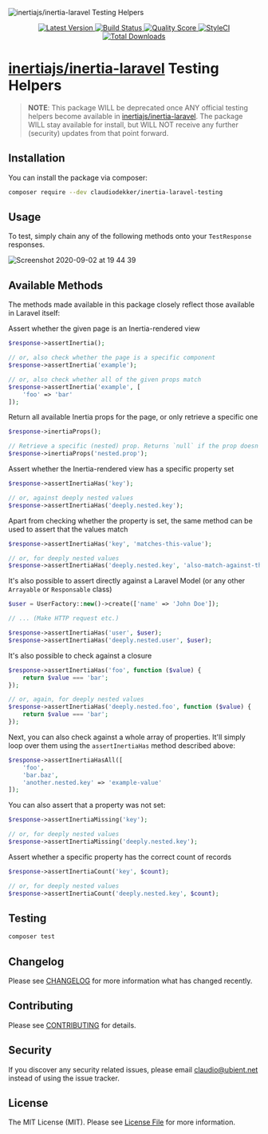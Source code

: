 ![inertiajs/inertia-laravel Testing Helpers](https://banners.beyondco.de/Inertia%20Laravel%20Testing%20Helpers.png?theme=light&packageName=--dev+claudiodekker%2Finertia-laravel-testing&pattern=circuitBoard&style=style_1&description=Assertions+to+help+ensure+that+an+InertiaJS-compatible+response+is+sent&md=1&fontSize=100px&images=check-circle)

<p align="center">
  <a href="https://github.com/claudiodekker/inertia-laravel-testing/releases">
    <img src="https://img.shields.io/github/release/claudiodekker/inertia-laravel-testing.svg?style=flat-square" alt="Latest Version">
  </a>
  <a href="https://github.com/claudiodekker/inertia-laravel-testing/actions?query=workflow%3Atests+branch%3Amaster">
    <img src="https://img.shields.io/github/workflow/status/claudiodekker/inertia-laravel-testing/tests/master.svg?style=flat-square" alt="Build Status">
  </a>
  <a href="https://scrutinizer-ci.com/g/claudiodekker/inertia-laravel-testing">
    <img src="https://img.shields.io/scrutinizer/g/claudiodekker/inertia-laravel-testing.svg?style=flat-square" alt="Quality Score">
  </a>
  <a href="https://styleci.io/repos/292526547"><img src="https://styleci.io/repos/292526547/shield" alt="StyleCI"></a>
  <a href="https://packagist.org/packages/claudiodekker/inertia-laravel-testing">
    <img src="https://img.shields.io/packagist/dt/claudiodekker/inertia-laravel-testing.svg?style=flat-square" alt="Total Downloads">
  </a>
</p>

# [inertiajs/inertia-laravel](https://github.com/inertiajs/inertia-laravel) Testing Helpers

> **NOTE**: This package WILL be deprecated once ANY official testing helpers become available in [inertiajs/inertia-laravel](https://github.com/inertiajs/inertia-laravel). The package WILL stay available for install, but WILL NOT receive any further (security) updates from that point forward.

## Installation

You can install the package via composer:

```bash
composer require --dev claudiodekker/inertia-laravel-testing
```

## Usage

To test, simply chain any of the following methods onto your `TestResponse` responses.

![Screenshot 2020-09-02 at 19 44 39](https://user-images.githubusercontent.com/1752195/92017928-c10b4b00-ed54-11ea-95b4-ccff11d89d06.png)

## Available Methods
The methods made available in this package closely reflect those available in Laravel itself:

Assert whether the given page is an Inertia-rendered view
```php
$response->assertInertia();

// or, also check whether the page is a specific component
$response->assertInertia('example');

// or, also check whether all of the given props match
$response->assertInertia('example', [
    'foo' => 'bar'
]);
```

Return all available Inertia props for the page, or only retrieve a specific one
``` php
$response->inertiaProps();

// Retrieve a specific (nested) prop. Returns `null` if the prop doesn't exist.
$response->inertiaProps('nested.prop'); 
```

Assert whether the Inertia-rendered view has a specific property set
```php
$response->assertInertiaHas('key');

// or, against deeply nested values
$response->assertInertiaHas('deeply.nested.key');
```

Apart from checking whether the property is set, the same method can be used to assert that the values match
```php
$response->assertInertiaHas('key', 'matches-this-value');

// or, for deeply nested values
$response->assertInertiaHas('deeply.nested.key', 'also-match-against-this-value');
```

It's also possible to assert directly against a Laravel Model (or any other `Arrayable` or `Responsable` class)
```php
$user = UserFactory::new()->create(['name' => 'John Doe']);

// ... (Make HTTP request etc.)

$response->assertInertiaHas('user', $user);
$response->assertInertiaHas('deeply.nested.user', $user);
```

It's also possible to check against a closure
```php
$response->assertInertiaHas('foo', function ($value) {
    return $value === 'bar';
});

// or, again, for deeply nested values
$response->assertInertiaHas('deeply.nested.foo', function ($value) {
    return $value === 'bar';
});
```

Next, you can also check against a whole array of properties. It'll simply loop over them using the `assertInertiaHas` method described above:
```php
$response->assertInertiaHasAll([
    'foo',
    'bar.baz',
    'another.nested.key' => 'example-value'
]);
```

You can also assert that a property was not set:
```php
$response->assertInertiaMissing('key');

// or, for deeply nested values
$response->assertInertiaMissing('deeply.nested.key');
```

Assert whether a specific property has the correct count of records
```php
$response->assertInertiaCount('key', $count);

// or, for deeply nested values
$response->assertInertiaCount('deeply.nested.key', $count);
```


## Testing

``` bash
composer test
```

## Changelog

Please see [CHANGELOG](CHANGELOG.md) for more information what has changed recently.

## Contributing

Please see [CONTRIBUTING](CONTRIBUTING.md) for details.

## Security

If you discover any security related issues, please email claudio@ubient.net instead of using the issue tracker.

## License

The MIT License (MIT). Please see [License File](LICENSE.md) for more information.
